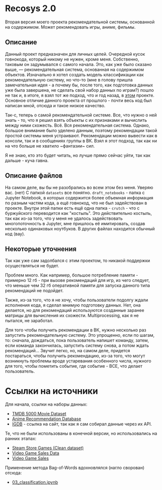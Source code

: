 # Recosys 2.0
Вторая версия моего проекта рекомендательной системы, основанной на содержимом. Может рекомендовать игры, аниме, фильмы.

## Описание
Данный проект предназначен для личных целей. Очередной кусок говнокода, который никому не нужен, кроме меня. Собственно, таковым он задумывался с самого начала. 
Это, как уже было сказано выше, — рекомендательная система, основанная на содержимом объектов. Изначально я хотел создать модель классификации как рекомендательную систему, но что-то (мне в голову пришла замечательная идея - а почему бы, после того, как подготовка данных уже была завершена, не сделать свой набор данных по играм?) пошло не так и, в итоге, я взял тот же подход, что и год назад, в [этом](https://github.com/Vephral/Recosys) проекте. Основное отличие данного проекта от прошлого - почти весь код был написан мной, отсюда и такое низкое качество.

Так-с, теперь о самой рекомендательной системе. Все, что нужно о ней знать - то, что я решил взять объекты с их признаками и вычислить между ними схожесть. Всё. Вся рекомендательная система. Однако, большое внимание было уделено данным, поэтому рекомендации такой простой системы меня устраивают. Рекомендации можно вывести как в консоли, так и в сообщениях группы в ВК. Взял я этот подход, так как ни на что больше не хватило ~фантазии~ сил.

Я не знаю, кто это будет читать, но лучше прямо сейчас уйти, так как дальше - куча гавна.

## Описание файлов
На самом деле, вы бы не разобрались во всем этом без меня. Уверяю вас. (нет)
С папкой `datasets` все понятно. `draft_notebooks` - папка с Jupyter Notebook, в которых содержится более объемная информация по разным частям кода, а ещё говнокод, что не был задействован в проекте. Внутри этой папки есть ещё одна папка - `crutch` - что с буржуйского переводится как "костыль". Это действительно костыль, так как из-за того, что у меня не удалось задействовать многопоточность в Jupyter, мне пришлось её имитировать, создав несколько одинаковых ноутбуков. В других файлах находится обычный код (вау).

## Некоторые уточнения
Так как уже сам задолбался с этим проектом, то никакой поддержки осуществляться не будет.

Проблем много. Как например, большое потребление памяти - примерно 12 гб - при вызове рекомендаций для игр, из чего следует, что меньше чем 32 гб оперативной памяти для запуска данного типа рекомендаций не подойдет. 

Также, из-за того, что я не хочу, чтобы пользователи подолгу ждали исполнения кода, я сделал мнимую подготовку данных. Нет, она делается, но для рекомендаций используются созданные заранее матрицы для вычисления их схожести. Multiprocessing, как я не пытался, не заработал. 

Для того чтобы получить рекомендации в ВК, нужно несколько раз запустить рекомендательную систему. Это упрощенно, если по шагам, то: сначала, дождаться, пока пользователь напишет команду, затем, если команда закончилась, запустить систему снова, а потом ждать рекомендаций... Звучит легко, но, на самом деле, придется постараться, чтобы получить рекомендацию, из-за того, что могут возникнуть проблемы вроде устаревания особенного числа, нужного для того, чтобы пометить событие, где событие - ВСЕ, что делает пользователь.

# Ссылки на источники
Для начала, ссылки на наборы данных:
- [TMDB 5000 Movie Dataset](https://www.kaggle.com/tmdb/tmdb-movie-metadata)
- [Anime Recommendation Database](https://www.kaggle.com/hernan4444/anime-recommendation-database-2020)
- [IGDB](https://www.igdb.com/discover) - ссылка на сайт, так как я сам собирал данные через их API.

Те, что не были использованы в конечной версии, но использовались на ранних этапах:
- [Steam Store Games (Clean dataset)](https://www.kaggle.com/nikdavis/steam-store-games)
- [Video Game Sales Data](https://www.kaggle.com/holmjason2/videogamedata)
- [Video Game Sales](https://www.kaggle.com/gregorut/videogamesales)

Применение метода Bag-of-Words вдохновлялся (нагло сворован) отсюда:
- [03_classification.ipynb](https://github.com/ageron/handson-ml2/blob/master/03_classification.ipynb)
